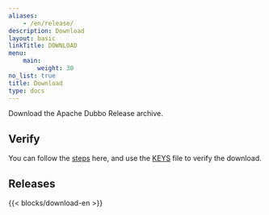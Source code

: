 ```yaml
---
aliases:
    - /en/release/
description: Download
layout: basic
linkTitle: DOWNLOAD
menu:
    main:
        weight: 30
no_list: true
title: Download
type: docs
---
```



Download the Apache Dubbo Release archive.

## Verify

You can follow the [steps](https://www.apache.org/info/verification) here, and use the [KEYS](https://downloads.apache.org/dubbo/KEYS) file to verify the download.

## Releases

{{< blocks/download-en >}}
